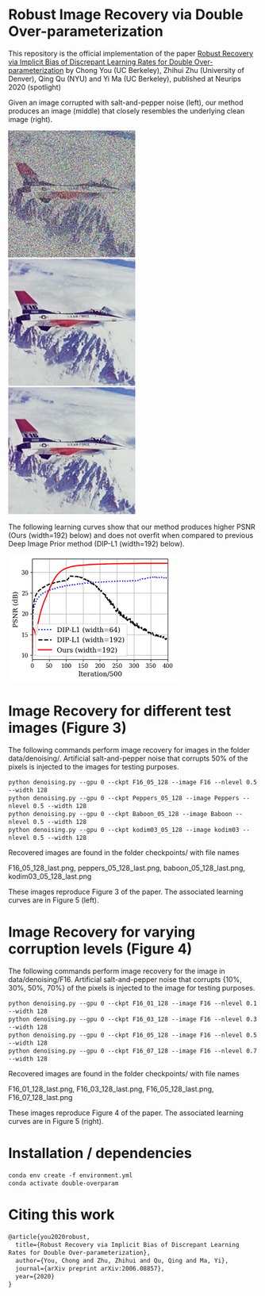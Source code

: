 # Robust Image Recovery via Double Over-parameterization

This repository is the official implementation of the paper [Robust Recovery via Implicit Bias of Discrepant Learning Rates for Double Over-parameterization](https://arxiv.org/abs/2006.08857) by Chong You (UC Berkeley), Zhihui Zhu (University of Denver), Qing Qu (NYU) and Yi Ma (UC Berkeley), published at Neurips 2020 (spotlight)

Given an image corrupted with salt-and-pepper noise (left), our method produces an image (middle) that closely resembles the underlying clean image (right).

<img src="https://github.com/ChongYou/robust-image-recovery/blob/master/figs/corrupted.jpg" width="256" height="256"> <img src="https://github.com/ChongYou/robust-image-recovery/blob/master/figs/recovered.jpg" width="256" height="256"> <img src="https://github.com/ChongYou/robust-image-recovery/blob/master/figs/clean.jpg" width="256" height="256">

The following learning curves show that our method produces higher PSNR (Ours (width=192) below) and does not overfit when compared to previous Deep Image Prior method (DIP-L1 (width=192) below).

![image](https://github.com/ChongYou/robust-image-recovery/blob/master/figs/PSNR.png)

# Image Recovery for different test images (Figure 3)

The following commands perform image recovery for images in the folder data/denoising/. Artificial salt-and-pepper noise that corrupts 50% of the pixels is injected to the images for testing purposes.

```
python denoising.py --gpu 0 --ckpt F16_05_128 --image F16 --nlevel 0.5 --width 128
python denoising.py --gpu 0 --ckpt Peppers_05_128 --image Peppers --nlevel 0.5 --width 128
python denoising.py --gpu 0 --ckpt Baboon_05_128 --image Baboon --nlevel 0.5 --width 128 
python denoising.py --gpu 0 --ckpt kodim03_05_128 --image kodim03 --nlevel 0.5 --width 128 
```
Recovered images are found in the folder checkpoints/ with file names

F16_05_128_last.png, peppers_05_128_last.png, baboon_05_128_last.png, kodim03_05_128_last.png

These images reproduce Figure 3 of the paper. The associated learning curves are in Figure 5 (left). 

# Image Recovery for varying corruption levels (Figure 4)

The following commands perform image recovery for the image in data/denoising/F16. Artificial salt-and-pepper noise that corrupts {10%, 30%, 50%, 70%} of the pixels is injected to the image for testing purposes.

```
python denoising.py --gpu 0 --ckpt F16_01_128 --image F16 --nlevel 0.1 --width 128
python denoising.py --gpu 0 --ckpt F16_03_128 --image F16 --nlevel 0.3 --width 128
python denoising.py --gpu 0 --ckpt F16_05_128 --image F16 --nlevel 0.5 --width 128
python denoising.py --gpu 0 --ckpt F16_07_128 --image F16 --nlevel 0.7 --width 128
```
Recovered images are found in the folder checkpoints/ with file names

F16_01_128_last.png, F16_03_128_last.png, F16_05_128_last.png, F16_07_128_last.png

These images reproduce Figure 4 of the paper. The associated learning curves are in Figure 5 (right). 

# Installation / dependencies

```
conda env create -f environment.yml
conda activate double-overparam
```

# Citing this work

```
@article{you2020robust,
  title={Robust Recovery via Implicit Bias of Discrepant Learning Rates for Double Over-parameterization},
  author={You, Chong and Zhu, Zhihui and Qu, Qing and Ma, Yi},
  journal={arXiv preprint arXiv:2006.08857},
  year={2020}
}
```
